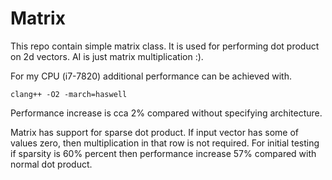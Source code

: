 # Matrix
This repo contain simple matrix class. It is used for performing dot product on 2d vectors.
AI is just matrix multiplication :).

For my CPU (i7-7820) additional performance can be achieved with.

``` shell
clang++ -O2 -march=haswell
```
Performance increase is cca 2% compared without specifying architecture.

Matrix has support for sparse dot product. If input vector has some of values zero, then
multiplication in that row is not required. For initial testing if sparsity is 60% percent then
performance increase 57% compared with normal dot product.